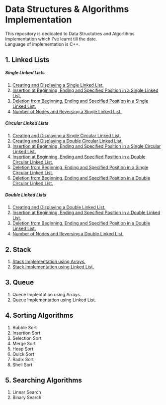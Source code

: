 # Data Structures & Algorithms Implementation

This repository is dedicated to Data Structutres and Algortihms Implementation which I've learnt till the date.<br />
Language of implementation is C++.

## 1. Linked Lists

##### Single Linked Lists

1. [Creating and Displaying a Single Linked List.](https://github.com/rawat-divyanshu/Data-Structures-And-Algorithms-Implementation/blob/master/1.%20Linked%20Lists/Single%20Linked%20Lists/1.%20Creating%20and%20Displaying%20a%20Single%20Linked%20List.cpp)
2. [Insertion at Beginning, Ending and Specified Position in a Single Linked List.](https://github.com/rawat-divyanshu/Data-Structures-And-Algorithms-Implementation/blob/master/1.%20Linked%20Lists/Single%20Linked%20Lists/2.%20Insertion%20at%20Beginning%2C%20Ending%20and%20Specified%20Position%20in%20a%20Single%20Linked%20List.cpp)
3. [Deletion from Beginning, Ending and Specified Position in a Single Linked List.](https://github.com/rawat-divyanshu/Data-Structures-And-Algorithms-Implementation/blob/master/1.%20Linked%20Lists/Single%20Linked%20Lists/3.%20Deletion%20from%20Beginning%2C%20Ending%20and%20Specified%20Position%20in%20a%20Single%20Linked%20List..cpp)
4. [Number of Nodes and Reversing a Single Linked List.](https://github.com/rawat-divyanshu/Data-Structures-And-Algorithms-Implementation/blob/master/1.%20Linked%20Lists/Single%20Linked%20Lists/4.%20Number%20of%20Nodes%20and%20Reversing%20a%20Single%20Linked%20List.cpp)

##### Circular Linked Lists

1. [Creating and Displaying a Single Circular Linked List.](https://github.com/rawat-divyanshu/Data-Structures-And-Algorithms-Implementation/blob/master/1.%20Linked%20Lists/Circular%20Linked%20Lists/1.%20Creating%20and%20Displaying%20a%20Single%20Circular%20Linked%20List.cpp)
2. [Creating and Displaying a Double Circular Linked List.](https://github.com/rawat-divyanshu/Data-Structures-And-Algorithms-Implementation/blob/master/1.%20Linked%20Lists/Circular%20Linked%20Lists/2.%20Creating%20and%20Displaying%20a%20Double%20Circular%20Linked%20List.cpp)
3. [Insertion at Beginning, Ending and Specified Position in a Single Circular Linked List.](https://github.com/rawat-divyanshu/Data-Structures-And-Algorithms-Implementation/blob/master/1.%20Linked%20Lists/Circular%20Linked%20Lists/3.%20Insertion%20at%20Beginning%2C%20Ending%20and%20Specified%20Position%20in%20a%20Single%20Circular%20Linked%20List.cpp)
4. [Insertion at Beginning, Ending and Specified Position in a Double Circular Linked List.](https://github.com/rawat-divyanshu/Data-Structures-And-Algorithms-Implementation/blob/master/1.%20Linked%20Lists/Circular%20Linked%20Lists/4.%20Insertion%20at%20Beginning%2C%20Ending%20and%20Specified%20Position%20in%20a%20Double%20Circular%20Linked%20List.cpp)
5. [Deletion from Beginning, Ending and Specified Position in a Single Circular Linked List.](https://github.com/rawat-divyanshu/Data-Structures-And-Algorithms-Implementation/blob/master/1.%20Linked%20Lists/Circular%20Linked%20Lists/5.%20Deletion%20from%20Beginning%2C%20Ending%20and%20Specified%20Position%20in%20a%20Single%20Circular%20Linked%20List.cpp)
6. [Deletion from Beginning, Ending and Specified Position in a Double Circular Linked List.](https://github.com/rawat-divyanshu/Data-Structures-And-Algorithms-Implementation/blob/master/1.%20Linked%20Lists/Circular%20Linked%20Lists/6.%20Deletion%20from%20Beginning%2C%20Ending%20and%20Specified%20Position%20in%20a%20Double%20Circular%20Linked%20List.cpp)

##### Double Linked Lists

1. [Creating and Displaying a Double Linked List.](https://github.com/rawat-divyanshu/Data-Structures-And-Algorithms-Implementation/blob/master/1.%20Linked%20Lists/Double%20Linked%20Lists/1.%20Creating%20and%20Displaying%20a%20Double%20Linked%20List.cpp)
2. [Insertion at Beginning, Ending and Specified Position in a Double Linked List.](https://github.com/rawat-divyanshu/Data-Structures-And-Algorithms-Implementation/blob/master/1.%20Linked%20Lists/Double%20Linked%20Lists/2.%20Insertion%20at%20Beginning%2C%20Ending%20and%20Specified%20Position%20in%20a%20Double%20Linked%20List.cpp)
3. [Deletion from Beginning, Ending and Specified Position in a Double Linked List.](https://github.com/rawat-divyanshu/Data-Structures-And-Algorithms-Implementation/blob/master/1.%20Linked%20Lists/Double%20Linked%20Lists/3.%20Deletion%20from%20Beginning%2C%20Ending%20and%20Specified%20Position%20in%20a%20Double%20Linked%20List.cpp)
4. [Number of Nodes and Reversing a Double Linked List.](https://github.com/rawat-divyanshu/Data-Structures-And-Algorithms-Implementation/blob/master/1.%20Linked%20Lists/Double%20Linked%20Lists/4.%20Number%20of%20Nodes%20and%20Reversing%20a%20Double%20Linked%20List.cpp)

## 2. Stack

1. [Stack Implementation using Arrays.](https://github.com/rawat-divyanshu/Data-Structures-And-Algorithms-Implementation/blob/master/2.%20Stack/1.%20Stack%20Implementation%20using%20Arrays.cpp)
2. [Stack Implementation using Linked List.](https://github.com/rawat-divyanshu/Data-Structures-And-Algorithms-Implementation/blob/master/2.%20Stack/2.%20Stack%20Implementation%20using%20Linked%20List.cpp)

## 3. Queue

1. Queue Implentation using Arrays.
2. Queue Implementation using Linked List.

## 4. Sorting Algorithms

1. Bubble Sort
2. Insertion Sort
3. Selection Sort
4. Merge Sort
5. Heap Sort
6. Quick Sort
7. Radix Sort
8. Shell Sort

## 5. Searching Algorithms

1. Linear Search
2. Binary Search
